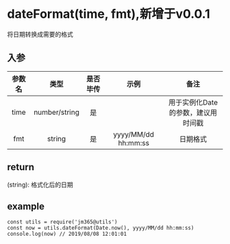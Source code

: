 # dateFormat(time, fmt),新增于v0.0.1
将日期转换成需要的格式

## 入参

| 参数名 | 类型 | 是否毕传 | 示例 | 备注 |
| :---: | :---: | :---: | :---: | :---: |
| time | number/string | 是 |  | 用于实例化Date的参数，建议用时间戳 |
| fmt | string | 是 | yyyy/MM/dd hh:mm:ss | 日期格式 |

## return

(string): 格式化后的日期

## example

    const utils = require('jm365@utils')
    const now = utils.dateFormat(Date.now(), yyyy/MM/dd hh:mm:ss)
    console.log(now) // 2019/08/08 12:01:01
